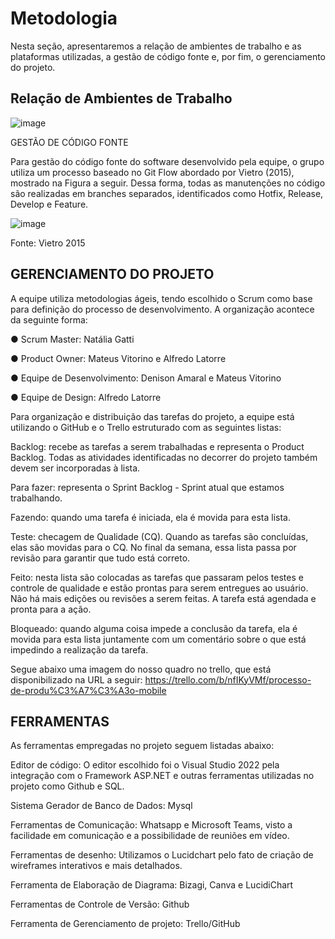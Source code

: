 
# Metodologia

Nesta seção, apresentaremos a relação de ambientes de trabalho e as plataformas utilizadas, a gestão de código fonte e, por fim, o gerenciamento do projeto. 
## Relação de Ambientes de Trabalho
![image](https://user-images.githubusercontent.com/83511889/188512050-29d15f96-cabd-4095-8cc3-fa6ea11882cd.png)


GESTÃO DE CÓDIGO FONTE 

 

Para gestão do código fonte do software desenvolvido pela equipe, o grupo utiliza um processo baseado no Git Flow abordado por Vietro (2015), mostrado na Figura a seguir. Dessa forma, todas as manutenções no código são realizadas em branches separados, identificados como Hotfix, Release, Develop e Feature. 

 
![image](https://user-images.githubusercontent.com/83511889/188512112-b629c5c0-7f69-4a50-86b4-3a03c77e8ec9.png)

 
 

Fonte: Vietro 2015 

 

## GERENCIAMENTO DO PROJETO 

 

A equipe utiliza metodologias ágeis, tendo escolhido o Scrum como base para definição do processo de desenvolvimento. A organização acontece da seguinte forma: 

● Scrum Master: Natália Gatti  

● Product Owner: Mateus Vitorino e Alfredo Latorre 

● Equipe de Desenvolvimento: Denison Amaral e Mateus Vitorino 

● Equipe de Design: Alfredo Latorre  

 

Para organização e distribuição das tarefas do projeto, a equipe está utilizando o GitHub e o Trello estruturado com as seguintes listas: 

 

Backlog: recebe as tarefas a serem trabalhadas e representa o Product Backlog. Todas as atividades identificadas no decorrer do projeto também devem ser incorporadas à lista. 	 

Para fazer: representa o Sprint Backlog - Sprint atual que estamos trabalhando.  

Fazendo: quando uma tarefa é iniciada, ela é movida para esta lista. 	 

Teste: checagem de Qualidade (CQ). Quando as tarefas são concluídas, elas são movidas para o CQ. No final da semana, essa lista passa por revisão para garantir que tudo está correto. 	 

Feito: nesta lista são colocadas as tarefas que passaram pelos testes e controle de qualidade e estão prontas para serem entregues ao usuário. Não há mais edições ou revisões a serem feitas. A tarefa está agendada e pronta para a ação. 

Bloqueado: quando alguma coisa impede a conclusão da tarefa, ela é movida para esta lista juntamente com um comentário sobre o que está impedindo a realização da tarefa. 

 

 

Segue abaixo uma imagem do nosso quadro no trello, que está disponibilizado na URL a seguir: https://trello.com/b/nfIKyVMf/processo-de-produ%C3%A7%C3%A3o-mobile 

 

 

 

 

## FERRAMENTAS 

 

As ferramentas empregadas no projeto seguem listadas abaixo: 

Editor de código: O editor escolhido foi o Visual Studio 2022 pela integração com o Framework ASP.NET e outras ferramentas utilizadas no projeto como Github e SQL. 

Sistema Gerador de Banco de Dados: Mysql

Ferramentas de Comunicação: Whatsapp e Microsoft Teams, visto a facilidade em comunicação e a possibilidade de reuniões em vídeo. 

Ferramentas de desenho: Utilizamos o Lucidchart pelo fato de criação de wireframes interativos e mais detalhados. 

Ferramenta de Elaboração de Diagrama: Bizagi, Canva e LucidiChart

Ferramentas de Controle de Versão: Github 

Ferramenta de Gerenciamento de projeto: Trello/GitHub
